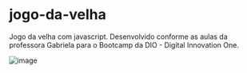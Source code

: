 # jogo-da-velha
Jogo da velha com javascript.
Desenvolvido conforme as aulas da professora Gabriela para o Bootcamp da DIO - Digital Innovation One.

![image](https://user-images.githubusercontent.com/33058367/111998909-3d038f80-8afb-11eb-84e8-76089f27fec6.png)
